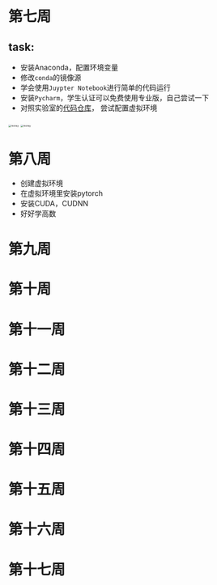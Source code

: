 # 第七周



## task:

+ 安装Anaconda，配置环境变量
+ 修改`conda`的镜像源
+ 学会使用`Juypter Notebook`进行简单的代码运行
+ 安装`Pycharm`，学生认证可以免费使用专业版，自己尝试一下
+ 对照实验室的[代码仓库](https://github.com/ZhenhHuang/sunrise-machine-learning)， 尝试配置虚拟环境

<img src="https://zxg-obsidian.oss-cn-beijing.aliyuncs.com/obsidian_picgo/1412411414.png" alt="money" style="zoom:33%;" />



<img src="https://zxg-obsidian.oss-cn-beijing.aliyuncs.com/obsidian_picgo/%E5%BE%AE%E4%BF%A1%E5%9B%BE%E7%89%87_20241012200150.jpg" alt="money" style="zoom:33%;" />



# 第八周



+ 创建虚拟环境
+ 在虚拟环境里安装pytorch
+ 安装CUDA，CUDNN
+ 好好学高数



# 第九周



# 第十周



# 第十一周



# 第十二周



# 第十三周



# 第十四周



# 第十五周



# 第十六周



# 第十七周



# 
